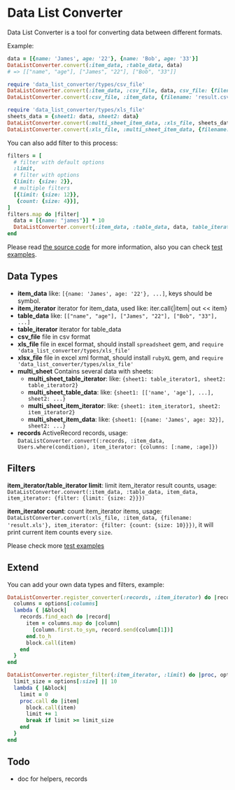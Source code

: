 # Data List Converter

Data List Converter is a tool for converting data between different formats.

Example:

```ruby
data = [{name: 'James', age: '22'}, {name: 'Bob', age: '33'}]
DataListConverter.convert(:item_data, :table_data, data)
# => [["name", "age"], ["James", "22"], ["Bob", "33"]] 

require 'data_list_converter/types/csv_file'
DataListConverter.convert(:item_data, :csv_file, data, csv_file: {filename: 'result.csv'})
DataListConverter.convert(:csv_file, :item_data, {filename: 'result.csv'}) == data

require 'data_list_converter/types/xls_file'
sheets_data = {sheet1: data, sheet2: data}
DataListConverter.convert(:multi_sheet_item_data, :xls_file, sheets_data, xls_file: {filename: 'result.xls'})
DataListConverter.convert(:xls_file, :multi_sheet_item_data, {filename: 'result.xls'}) == sheets_data
```

You can also add filter to this process:

```ruby
filters = [
  # filter with default options
  :limit,
  # filter with options
  {limit: {size: 2}},
  # multiple filters
  [{limit: {size: 12}},
   {count: {size: 4}}],
]
filters.map do |filter|
  data = [{name: "james"}] * 10
  DataListConverter.convert(:item_data, :table_data, data, table_iterator: {filter: filter})
end
```

Please read [the source code](https://github.com/halida/data_list_converter/blob/master/lib/data_list_converter/) for more information,
also you can check [test examples](https://github.com/halida/data_list_converter/blob/master/test/).

## Data Types

- **item_data** like: `[{name: 'James', age: '22'}, ...]`, keys should be symbol.
- **item_iterator** iterator for item_data, used like: iter.call{|item| out << item}
- **table_data** like: `[["name", "age"], ["James", "22"], ["Bob", "33"], ...]`
- **table_iterator** iterator for table_data
- **csv_file** file in csv format
- **xls_file** file in excel format, should install `spreadsheet` gem, and `require 'data_list_converter/types/xls_file'`
- **xlsx_file** file in excel xml format, should install `rubyXL` gem, and `require 'data_list_converter/types/xlsx_file'`
- **multi_sheet** Contains several data with sheets:
    - **multi_sheet_table_iterator**: like: `{sheet1: table_iterator1, sheet2: table_iterator2}`
    - **multi_sheet_table_data**: like: `{sheet1: [['name', 'age'], ...], sheet2: ...}`
    - **multi_sheet_item_iterator**: like: `{sheet1: item_iterator1, sheet2: item_iterator2}`
    - **multi_sheet_item_data**: like: `{sheet1: [{name: 'James', age: 32}], sheet2: ...}`
- **records** ActiveRecord records, usage: `DataListConverter.convert(:records, :item_data, Users.where(condition), item_iterator: {columns: [:name, :age]})`


## Filters

**item_iterator/table_iterator limit**: limit item_iterator result counts, usage: `DataListConverter.convert(:item_data, :table_data, item_data, item_iterator: {filter: {limit: {size: 2}}})`

**item_iterator count**: count item_iterator items, usage: `DataListConverter.convert(:xls_file, :item_data, {filename: 'result.xls'}, item_iterator: {filter: {count: {size: 10}}})`, it will print current item counts every `size`.

Please check more [test examples](https://github.com/halida/data_list_converter/blob/master/test/filters_test.rb)

## Extend

You can add your own data types and filters, example:

```ruby
DataListConverter.register_converter(:records, :item_iterator) do |records, options|
  columns = options[:columns]
  lambda { |&block|
    records.find_each do |record|
      item = columns.map do |column|
        [column.first.to_sym, record.send(column[1])]
      end.to_h
      block.call(item)
    end
  }
end

DataListConverter.register_filter(:item_iterator, :limit) do |proc, options|
  limit_size = options[:size] || 10
  lambda { |&block|
    limit = 0
    proc.call do |item|
      block.call(item)
      limit += 1
      break if limit >= limit_size
    end
  }
end
```


## Todo

- doc for helpers, records
